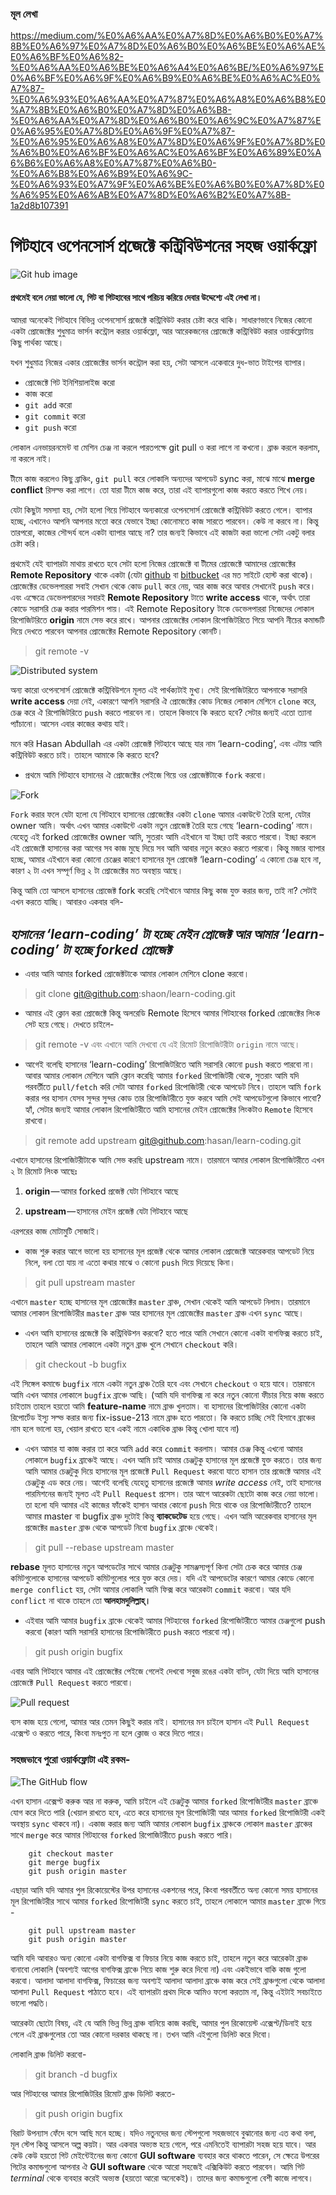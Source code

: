 ### মূল লেখা 
https://medium.com/%E0%A6%AA%E0%A7%8D%E0%A6%B0%E0%A7%8B%E0%A6%97%E0%A7%8D%E0%A6%B0%E0%A6%BE%E0%A6%AE%E0%A6%BF%E0%A6%82-%E0%A6%AA%E0%A6%BE%E0%A6%A4%E0%A6%BE/%E0%A6%97%E0%A6%BF%E0%A6%9F%E0%A6%B9%E0%A6%BE%E0%A6%AC%E0%A7%87-%E0%A6%93%E0%A6%AA%E0%A7%87%E0%A6%A8%E0%A6%B8%E0%A7%8B%E0%A6%B0%E0%A7%8D%E0%A6%B8-%E0%A6%AA%E0%A7%8D%E0%A6%B0%E0%A6%9C%E0%A7%87%E0%A6%95%E0%A7%8D%E0%A6%9F%E0%A7%87-%E0%A6%95%E0%A6%A8%E0%A7%8D%E0%A6%9F%E0%A7%8D%E0%A6%B0%E0%A6%BF%E0%A6%AC%E0%A6%BF%E0%A6%89%E0%A6%B6%E0%A6%A8%E0%A7%87%E0%A6%B0-%E0%A6%B8%E0%A6%B9%E0%A6%9C-%E0%A6%93%E0%A7%9F%E0%A6%BE%E0%A6%B0%E0%A7%8D%E0%A6%95%E0%A6%AB%E0%A7%8D%E0%A6%B2%E0%A7%8B-1a2d8b107391

# গিটহাবে ওপেনসোর্স প্রজেক্টে কন্ট্রিবিউশনের সহজ ওয়ার্কফ্লো

![Git hub image](images/3_github_contribution_1.png)

#### প্রথমেই বলে নেয়া ভালো যে, গিট বা গিটহাবের সাথে পরিচয় করিয়ে দেবার উদ্দেশ্যে এই লেখা না।

আমরা অনেকেই গিটহাবে বিভিন্ন ওপেনসোর্স প্রজেক্টে কন্ট্রিবিউট করার চেষ্টা করে থাকি। সাধারণভাবে নিজের কোনো একটা প্রোজেক্টের শুধুমাত্র ভার্সন কন্ট্রোল করার ওয়ার্কফ্লো, আর আরেকজনের প্রোজেক্টে কন্ট্রিবিউট করার ওয়ার্কফ্লোটায় কিছু পার্থক্য আছে।

যখন শুধুমাত্র নিজের একার প্রোজেক্টের ভার্সন কন্ট্রোল করা হয়, সেটা আসলে একেবারে দুধ-ভাত টাইপের ব্যাপার।

* প্রোজেক্টে গিট ইনিশিয়ালাইজ করো
* কাজ করো
* `git add` করো
* `git commit` করো
* `git push` করো

লোকাল এনভায়রনমেন্ট বা মেশিন চেঞ্জ না করলে পারতপক্ষে git pull ও করা লাগে না কখনো। ব্রাঞ্চ করলে করলাম, না করলে নাই।


টীমে কাজ করলেও কিছু ব্রাঞ্চিং, `git pull` করে লোকালি অন্যদের আপডেট sync করা, মাঝে মাঝে **merge conflict** রিসল্ভ করা লাগে। তো যারা টীমে কাজ করে, তারা এই ব্যাপারগুলো কাজ করতে করতে শিখে নেয়।

যেটা কিছুটা সমস্যা হয়, সেটা হলো গিয়ে গিটহাবে অন্যকারো ওপেনসোর্স প্রোজেক্টে কন্ট্রিবিউট করতে গেলে। ব্যাপার হচ্ছে, এখানেও আপনি আপনার মতো করে যেভাবে ইচ্ছা কোনোমতে কাজ সারতে পারবেন। কেউ না করবে না। কিন্তু তারপরো, কাজের সৌন্দর্য বলে একটা ব্যাপার আছে না? তার জন্যই কিভাবে এই কাজটা করা ভালো সেটা একটু বলার চেষ্টা করি।


প্রথমেই যেই ব্যাপারটা মাথায় রাখতে হবে সেটা হলো নিজের প্রোজেক্টে বা টীমের প্রোজেক্টে আমাদের প্রোজেক্টের **Remote Repository** থাকে একটা (যেটা [github](https://github.com/) বা [bitbucket](https://bitbucket.org/) এর মত সাইটে হোস্ট করা থাকে)। প্রোজেক্টের ডেভেলপাররা সবাই সেখান থেকে কোড `pull` করে নেয়, আর কাজ করে আবার সেখানেই `push` করে। এবং এক্ষেত্রে ডেভেলপারদের সবারই **Remote Repository** টাতে **write access** থাকে, অর্থাৎ তারা কোডে সরাসরি চেঞ্জ করার পারমিশন পায়। এই Remote Repository টাকে ডেভেলপাররা নিজেদের লোকাল রিপোজিটরিতে **origin** নামে সেভ করে রাখে। আপনার প্রোজেক্টের লোকাল রিপোজিটরিতে গিয়ে আপনি নীচের কমান্ডটি দিয়ে দেখতে পারবেন আপনার প্রোজেক্টের Remote Repository কোনটি।

> git remote -v

![Distributed system](images/3_github_contribution_2.png)


অন্য কারো ওপেনসোর্স প্রোজেক্টে কন্ট্রিবিউশনে মূলত এই পার্থক্যটাই মুখ্য। সেই রিপোজিটরিতে আপনাকে সরাসরি **write access** দেয়া নেই, একারণে আপনি সরাসরি ঐ প্রোজেক্টের কোড নিজের লোকাল মেশিনে `clone` করে, চেঞ্জ করে ঐ রিপোজিটরিতে `push` করতে পারবেন না। তাহলে কিভাবে কি করতে হবে? সেটার জন্যই এতো ত্যানা প্যাঁচানো। আসেন এবার কাজের কথায় যাই।

মনে করি Hasan Abdullah এর একটা প্রোজেক্ট গিটহাবে আছে যার নাম ‘learn-coding’, এবং এটায় আমি কন্ট্রিবিউট করতে চাই। তাহলে আমাকে কি করতে হবে?

* প্রথমে আমি গিটহাবে হাসানের ঐ প্রোজেক্টের পেইজে গিয়ে ওর প্রোজেক্টটাকে `fork` করবো।

![Fork](images/3_github_contribution_3.png)

`Fork` করার ফলে যেটা হলো যে গিটহাবে হাসানের প্রোজেক্টের একটা `clone` আমার একাউন্টে তৈরি হলো, যেটার owner আমি। অর্থাৎ এখন আমার একাউন্টে একটা নতুন প্রোজেক্ট তৈরি হয়ে গেছে ‘learn-coding’ নামে। যেহেতু এই forked প্রোজেক্টের owner আমি, সুতরাং আমি এইখানে যা ইচ্ছা তাই করতে পারবো। ইচ্ছা করলে এই প্রোজেক্টে হাসানের করা আগের সব কাজ মুছে দিয়ে সব আমি আবার নতুন করেও করতে পারবো। কিন্তু মজার ব্যাপার হচ্ছে, আমার এইখানে করা কোনো চেঞ্জের কারণে হাসানের মূল প্রোজেক্ট ‘learn-coding’ এ কোনো চেঞ্জ হবে না, কারণ ২ টা এখন সম্পূর্ণ ভিন্ন ২ টা প্রোজেক্টের মত অবস্থায় আছে।

কিন্তু আমি তো আসলে হাসানের প্রোজেক্ট fork করেছি সেইখানে আমার কিছু কাজ যুক্ত করার জন্য, তাই না? সেটাই এখন করতে যাচ্ছি। আবারও একবার বলি-

## *হাসানের ‘learn-coding’ টা হচ্ছে মেইন প্রোজেক্ট আর আমার ‘learn-coding’ টা হচ্ছে forked প্রোজেক্ট*

* এবার আমি আমার forked প্রোজেক্টটাকে আমার লোকাল মেশিনে clone করবো।

> git clone git@github.com:shaon/learn-coding.git

* আমার এই ক্লোন করা প্রোজেক্টে কিন্তু অলরেডি Remote হিসেবে আমার গিটহাবের forked প্রোজেক্টের লিংক সেট হয়ে গেছে। দেখতে চাইলে-

> git remote -v
এবং এখানে আমি দেখবো যে এই রিমোট রিপোজিটরীটা `origin` নামে আছে।

* আগেই বলেছি হাসানের ‘learn-coding’ রিপোজিটরিতে আমি সরাসরি কোনো `push` করতে পারবো না। আবার আমার লোকাল মেশিনে আমি ক্লোন করেছি আমার `forked` রিপোজিটরী থেকে, সুতরাং আমি যদি পরবর্তীতে `pull/fetch` করি সেটা আমার `forked` রিপোজিটরী থেকে আপডেট নিবে। তাহলে আমি `fork` করার পর হাসান যেসব সুন্দর সুন্দর কোড তার রিপোজিটরীতে যুক্ত করবে আমি সেই আপডেটগুলো কিভাবে পাবো? হ্যাঁ, সেটার জন্যই আমার লোকাল রিপোজিটরীতে আমি হাসানের মেইন প্রোজেক্টের লিংকটাও `Remote` হিসেবে রাখবো।

> git remote add upstream git@github.com:hasan/learn-coding.git

এখানে হাসানের রিপোজিটরীটাকে আমি সেভ করছি upstream নামে। তারমানে আমার লোকাল রিপোজিটরীতে এখন ২ টা রিমোট লিংক আছেঃ

1. **origin** — আমার forked প্রজেক্ট যেটা গিটহাবে আছে

2. **upstream** — হাসানের মেইন প্রজেক্ট যেটা গিটহাবে আছে

এরপরের কাজ মোটামুটি সোজাই।

* কাজ শুরু করার আগে ভালো হয় হাসানের মূল প্রজেক্ট থেকে আমার লোকাল প্রোজেক্টে আরেকবার আপডেট নিয়ে নিলে, বলা তো যায় না এতো কথার মাঝে ও কোনো `push` দিয়ে দিয়েছে কিনা।

> git pull upstream master

এখানে `master` হচ্ছে হাসানের মূল প্রোজেক্টের `master` ব্রাঞ্চ, সেখান থেকেই আমি আপডেট নিলাম। তারমানে আমার লোকাল রিপোজিটরীর `master` ব্রাঞ্চ আর হাসানের মূল প্রোজেক্টের `master` ব্রাঞ্চ এখন `sync` আছে।

* এখন আমি হাসানের প্রজেক্টে কি কন্ট্রিবিউশন করবো? হতে পারে আমি সেখানে কোনো একটা বাগফিক্স করতে চাই, তাহলে আমি আমার লোকালে একটা নতুন ব্রাঞ্চ খুলে সেখানে `checkout` করি।

> git checkout -b bugfix

এই সিঙ্গেল কমান্ডে `bugfix` নামে একটা নতুন ব্রাঞ্চ তৈরি হবে এবং সেখানে `checkout` ও হয়ে যাবে। তারমানে আমি এখন আমার লোকালে `bugfix` ব্রাঞ্চে আছি। (আমি যদি বাগফিক্স না করে নতুন কোনো ফীচার নিয়ে কাজ করতে চাইতাম তাহলে হয়তো আমি **feature-name** নামে ব্রাঞ্চ খুলতাম। বা হাসানের রিপোজিটরির কোনো একটা রিপোর্টেড ইস্যু সল্ভ করার জন্য fix-issue-213 নামে ব্রাঞ্চ হতে পারতো। কি করতে চাচ্ছি সেই হিসাবে ব্রাঞ্চের নাম হলে ভালো হয়, খেয়াল রাখতে হবে একই নামে একাধিক ব্রাঞ্চ কিন্তু খোলা যাবে না)


* এখন আমার যা কাজ করার তা করে আমি `add` করে `commit` করলাম। আমার চেঞ্জ কিন্তু এখনো আমার লোকালে `bugfix` ব্রাঞ্চেই আছে। এখন আমি চাই আমার চেঞ্জটুকু হাসানের মূল প্রজেক্টে যুক্ত করতে। তার জন্য আমি আমার চেঞ্জটুকু দিয়ে হাসানের মূল প্রজেক্টে `Pull Request` করবো যাতে হাসান তার প্রজেক্টে আমার এই চেঞ্জটুকু এড করে নেয়। আগেই বলেছি যেহেতু হাসানের প্রজেক্টে আমার _write access_ নেই, তাই হাসানের পারমিশনের জন্যই মূলত এই `Pull Request` প্রসেস। তার আগে আরেকটা ছোটো কাজ করে নেয়া ভালো। তা হলো যদি আমার এই কাজের ফাঁকেই হাসান আবার কোনো `push` দিয়ে থাকে ওর রিপোজিটরীতে? তাহলে আমার master বা bugfix ব্রাঞ্চ দুটোই কিন্তু __ব্যাকডেটেড__ হয়ে গেছে। এখন আমি আরেকবার হাসানের মূল প্রজেক্টের `master` ব্রাঞ্চ থেকে আপডেট নিবো `bugfix` ব্রাঞ্চে থেকেই।

> git pull --rebase upstream master

**rebase** মূলত হাসানের নতুন আপডেটের সাথে আমার চেঞ্জটুকু সামঞ্জস্যপূর্ণ কিনা সেটা চেক করে আমার চেঞ্জ কমিটগুলোকে হাসানের আপডেট কমিটগুলোর পরে যুক্ত করে দেয়। যদি এই আপডেটের কারণে আমার কোডে কোনো `merge conflict` হয়, সেটা আমার লোকালি আমি ফিক্স করে আরেকটা `commit` করবো। আর যদি `conflict` না থাকে তাহলে তো __আলহামদুলিল্লাহ্‌।__

* এইবার আমি আমার `bugfix` ব্রাঞ্চে থেকেই আমার গিটহাবের `forked` রিপোজিটরীতে আমার চেঞ্জগুলো push করবো (কারণ আমি সরাসরি হাসানের রিপোজিটরীতে `push` করতে পারবো না)।

> git push origin bugfix


এবার আমি গিটহাবে আমার এই প্রোজেক্টের পেইজে গেলেই দেখবো সবুজ রঙের একটা বাটন, যেটা দিয়ে আমি হাসানের প্রোজেক্টে `Pull Request` করতে পারবো।

![Pull request](images/3_github_contribution_4.png)

ব্যস কাজ হয়ে গেলো, আমার আর তেমন কিছুই করার নাই। হাসানের মন চাইলে হাসান এই `Pull Request` এক্সেপ্ট ও করতে পারে, কিংবা মনঃপুত না হলে ক্লোজ ও করে দিতে পারে।

### সহজভাবে পুরো ওয়ার্কফ্লোটা এই রকম-

![The GitHub flow](images/3_github_contribution_5.png)

এখন হাসান এক্সেপ্ট করুক আর না করুক, আমি চাইলে এই চেঞ্জটুকু আমার `forked` রিপোজিটরীর `master` ব্রাঞ্চে যোগ করে দিতে পারি (খেয়াল রাখতে হবে, এতে করে হাসানের মূল রিপোজিটরী আর আমার `forked` রিপোজিটরী একই অবস্থায় `sync` থাকবে না)। একাজ করার জন্য আমি আমার লোকাল `bugfix` ব্রাঞ্চকে লোকাল `master` ব্রাঞ্চের সাথে `merge` করে আমার গিটহাবের `forked` রিপোজিটরীতে `push` করতে পারি।

```git
    git checkout master
    git merge bugfix
    git push origin master
```

এছাড়া আমি যদি আমার পুল রিকোয়েস্টের উপর হাসানের একশনের পরে, কিংবা পরবর্তীতে অন্য কোনো সময় হাসানের মূল রিপোজিটরীর সাথে আমার `forked` রিপোজিটরী `sync` করতে চাই, তাহলে লোকালে আমার `master` ব্রাঞ্চে গিয়ে -

```git
    git pull upstream master
    git push origin master
```

আমি যদি আবারও অন্য কোনো একটা বাগফিক্স বা ফিচার নিয়ে কাজ করতে চাই, তাহলে নতুন করে আরেকটা ব্রাঞ্চ বানাবো লোকালি (অবশ্যই আগের বাগফিক্স ব্রাঞ্চে গিয়ে কাজ শুরু করে দিবো না) এবং একইভাবে বাকি কাজ গুলো করবো। আলাদা আলাদা বাগফিক্স, ফিচারের জন্য অবশ্যই আলাদা আলাদা ব্রাঞ্চে কাজ করে সেই ব্রাঞ্চগুলো থেকে আলাদা আলাদা `Pull Request` পাঠাতে হবে। এই ব্যাপারটা প্রথম দিকে আমিও ফলো করতাম না, কিন্তু এইটাই সবচাইতে ভালো পদ্ধতি।

আরেকটা ছোটো বিষয়, এই যে আমি ভিন্ন ভিন্ন ব্রাঞ্চ বানিয়ে কাজ করছি, আমার পুল রিকোয়েস্ট এক্সেপ্ট/ডিনাই হয়ে গেলে এই ব্রাঞ্চগুলোর তো আর কোনো দরকার থাকছে না। তখন আমি এইগুলো ডিলিট করে দিবো।

লোকালি ব্রাঞ্চ ডিলিট করবো-

> git branch -d bugfix

আর গিটহাবের আমার রিপোজিটরির রিমোট ব্রাঞ্চ ডিলিট করতে-

> git push origin bugfix


বিরাট উপন্যাস ফেঁদে বসে আছি মনে হচ্ছে। যদিও নতুনদের জন্য স্টেপগুলো সহজভাবে বুঝানোর জন্য এত কথা বলা, মূল স্টেপ কিন্তু আসলে অল্প কয়টা। আর একবার অভ্যস্ত হয়ে গেলে, পরে এমনিতেই ব্যাপারটা সহজ হয়ে যাবে। আর কেউ কেউ হয়তো গিট মেইন্টেইনের জন্য কোনো **GUI software** ব্যবহার করে থাকতে পারেন, সে ক্ষেত্রে উপরের গিটের কমান্ডগুলো আপনার ঐ **GUI software** থেকে আরো সহজেই এক্সিকিউট করতে পারবেন। আমি গিট *terminal* থেকে ব্যবহার করেই অভ্যস্ত (হয়তো আরো অনেকেই)। তাদের জন্য কমান্ডগুলো বেশী কাজে লাগবে।
